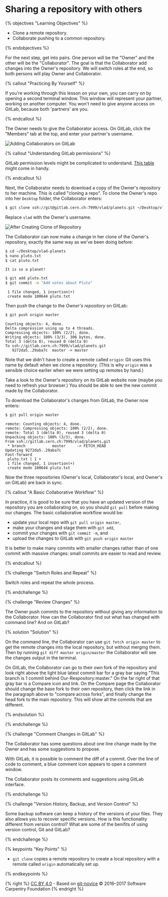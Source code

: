 # Sharing a repository with others

{% objectives "Learning Objectives" %}

- Clone a remote repository.
- Collaborate pushing to a common repository.

{% endobjectives %}

For the next step, get into pairs.  One person will be the "Owner" and the other
will be the "Collaborator". The goal is that the Collaborator add changes into
the Owner's repository. We will switch roles at the end, so both persons will
play Owner and Collaborator.

{% callout "Practicing By Yourself" %}

If you're working through this lesson on your own, you can carry on by opening
a second terminal window.
This window will represent your partner, working on another computer. You
won't need to give anyone access on GitLab, because both 'partners' are you.

{% endcallout %}

The Owner needs to give the Collaborator access.  On GitLab, click the
"Members" tab at the top, and enter your partner's username.

![Adding Collaborators on GitLab](fig/gitlab-add-collaborators.png)

{% callout "Understanding GitLab permissions" %}

GitLab permission levels might be complicated to understand. [This
table](https://docs.gitlab.com/ee/user/permissions.html) might come in handy.

{% endcallout %}

Next, the Collaborator needs to download a copy of the Owner's repository to
her machine. This is called "cloning a repo". To clone the Owner's repo into
her `Desktop` folder, the Collaborator enters:

```bash
$ git clone ssh://git@gitlab.cern.ch:7999/vlad/planets.git ~/Desktop/vlad-planets
```

Replace `vlad` with the Owner's username.

![After Creating Clone of Repository](fig/github-collaboration.svg)

The Collaborator can now make a change in her clone of the Owner's repository,
exactly the same way as we've been doing before:

```bash
$ cd ~/Desktop/vlad-planets
$ nano pluto.txt
$ cat pluto.txt
```
```
It is so a planet!
```

```bash
$ git add pluto.txt
$ git commit -m "Add notes about Pluto"
```
```
 1 file changed, 1 insertion(+)
 create mode 100644 pluto.txt
```

Then push the change to the *Owner's repository* on GitLab:

```bash
$ git push origin master
```
```
Counting objects: 4, done.
Delta compression using up to 4 threads.
Compressing objects: 100% (2/2), done.
Writing objects: 100% (3/3), 306 bytes, done.
Total 3 (delta 0), reused 0 (delta 0)
To ssh://gitlab.cern.ch:7999/vlad/planets.git
   9272da5..29aba7c  master -> master
```

Note that we didn't have to create a remote called `origin`: Git uses this name
by default when we clone a repository.  (This is why `origin` was a sensible
choice earlier when we were setting up remotes by hand.)

Take a look to the Owner's repository on its GitLab website now (maybe you need
to refresh your browser.) You should be able to see the new commit made by the
Collaborator.

To download the Collaborator's changes from GitLab, the Owner now enters:

```bash
$ git pull origin master
```
```
remote: Counting objects: 4, done.
remote: Compressing objects: 100% (2/2), done.
remote: Total 3 (delta 0), reused 3 (delta 0)
Unpacking objects: 100% (3/3), done.
From ssh://gitlab.cern.ch:7999/vlad/planets.git
 * branch            master     -> FETCH_HEAD
Updating 9272da5..29aba7c
Fast-forward
 pluto.txt | 1 +
 1 file changed, 1 insertion(+)
 create mode 100644 pluto.txt
```

Now the three repositories (Owner's local, Collaborator's local, and Owner's on
GitLab) are back in sync.

{% callout "A Basic Collaborative Workflow" %}

In practice, it is good to be sure that you have an updated version of the
repository you are collaborating on, so you should `git pull` before making
our changes. The basic collaborative workflow would be:

* update your local repo with `git pull origin master`,
* make your changes and stage them with `git add`,
* commit your changes with `git commit -m`, and
* upload the changes to GitLab with `git push origin master`

It is better to make many commits with smaller changes rather than
of one commit with massive changes: small commits are easier to
read and review.

{% endcallout %}

{% challenge "Switch Roles and Repeat" %}

Switch roles and repeat the whole process.

{% endchallenge %}

{% challenge "Review Changes" %}

The Owner push commits to the repository without giving any information
to the Collaborator. How can the Collaborator find out what has changed with
command line? And on GitLab?

{% solution "Solution" %}

On the command line, the Collaborator can use ```git fetch origin master```
to get the remote changes into the local repository, but without merging
them. Then by running ```git diff master origin/master``` the Collaborator
will see the changes output in the terminal.

On GitLab, the Collaborator can go to their own fork of the repository and
look right above the light blue latest commit bar for a gray bar saying
"This branch is 1 commit behind Our-Respository:master." On the far right of
that gray bar is a Compare icon and link. On the Compare page the
Collaborator should change the base fork to their own repository, then click
the link in the paragraph above to "compare across forks", and finally
change the head fork to the main repository. This will show all the commits
that are different.

{% endsolution %}

{% endchallenge %}

{% challenge "Comment Changes in GitLab" %}

The Collaborator has some questions about one line change made by the Owner and
has some suggestions to propose.

With GitLab, it is possible to comment the diff of a commit. Over the line of
code to comment, a blue comment icon appears to open a comment window.

The Collaborator posts its comments and suggestions using GitLab interface.

{% endchallenge %}


{% challenge "Version History, Backup, and Version Control" %}

Some backup software can keep a history of the versions of your files. They also
allows you to recover specific versions. How is this functionality different from version control?
What are some of the benifits of using version control, Git and GitLab?

{% endchallenge %}


{% keypoints "Key Points" %}

- `git clone` copies a remote repository to create a local repository with a remote called `origin` automatically set up.

{% endkeypoints %}

{% right %} [CC BY 4.0](https://creativecommons.org/licenses/by/4.0/legalcode) - Based on [git-novice](https://github.com/swcarpentry/git-novice) © 2016–2017 Software Carpentry Foundation 
{% endright %}
